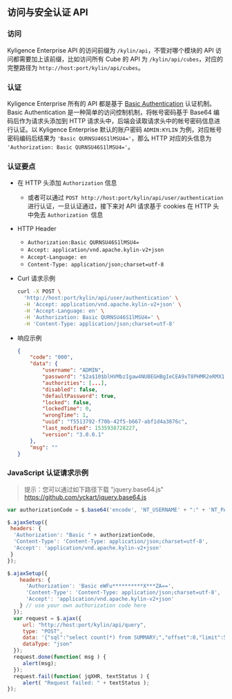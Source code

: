 ## 访问与安全认证 API


### 访问
Kyligence Enterprise API 的访问前缀为 `/kylin/api`，不管对哪个模块的 API 访问都需要加上该前缀，比如访问所有 Cube 的 API 为 `/kylin/api/cubes`，对应的完整路径为 `http://host:port/kylin/api/cubes`。



### 认证

Kyligence Enterprise 所有的 API 都是基于 [Basic Authentication](http://en.wikipedia.org/wiki/Basic_access_authentication) 认证机制。Basic Authentication 是一种简单的访问控制机制，将帐号密码基于 Base64 编码后作为请求头添加到 HTTP 请求头中，后端会读取请求头中的帐号密码信息进行认证。以 Kyligence Enterprise 默认的账户密码 `ADMIN:KYLIN` 为例，对应帐号密码编码后结果为 `'Basic QURNSU46S1lMSU4='`，那么 HTTP 对应的头信息为 `'Authorization: Basic QURNSU46S1lMSU4='`。



### 认证要点

- 在 HTTP 头添加 `Authorization` 信息
  - 或者可以通过 `POST http://host:port/kylin/api/user/authentication` 进行认证，一旦认证通过，接下来对 API 请求基于 cookies 在 HTTP 头中免去 `Authorization `信息


- HTTP Header
	- `Authorization:Basic QURNSU46S1lMSU4=`
	- `Accept: application/vnd.apache.kylin-v2+json`
	- `Accept-Language: en`
	- `Content-Type: application/json;charset=utf-8`

- Curl 请求示例

  ```sh
  curl -X POST \
    'http://host:port/kylin/api/user/authentication' \
    -H 'Accept: application/vnd.apache.kylin-v2+json' \
    -H 'Accept-Language: en' \
    -H 'Authorization: Basic QURNSU46S1lMSU4=' \
    -H 'Content-Type: application/json;charset=utf-8'
  ```

- 响应示例

  ```json
  {
      "code": "000",
      "data": {
          "username": "ADMIN",
          "password": "$2a$10$blHVMbzIgaw4NUBEGHBgIeCEA9xT8PHMR2eRMX1ylcA6GNEVD4RPS",
          "authorities": [...],
          "disabled": false,
          "defaultPassword": true,
          "locked": false,
          "lockedTime": 0,
          "wrongTime": 1,
          "uuid": "f5513792-f70b-42f5-b667-abf1d4a3876c",
          "last_modified": 1535938728227,
          "version": "3.0.0.1"
      },
      "msg": ""
  }
  ```



### JavaScript 认证请求示例

> 提示：您可以通过如下路径下载 "jquery.base64.js" https://github.com/yckart/jquery.base64.js

  ```javascript
var authorizationCode = $.base64('encode', 'NT_USERNAME' + ":" + 'NT_PASSWORD');

$.ajaxSetup({
   headers: { 
    'Authorization': "Basic " + authorizationCode, 
    'Content-Type': 'Content-Type: application/json;charset=utf-8',
    'Accept': 'application/vnd.apache.kylin-v2+json'
   }
});
  ```

  ```javascript
$.ajaxSetup({
      headers: { 
        'Authorization': 'Basic eWFu**********X***ZA==', 
        'Content-Type': 'Content-Type: application/json;charset=utf-8',
        'Accept': 'application/vnd.apache.kylin-v2+json'
      } // use your own authorization code here
    });
    var request = $.ajax({
       url: "http://host:port/kylin/api/query",
       type: "POST",
       data: '{"sql":"select count(*) from SUMMARY;","offset":0,"limit":50000,"acceptPartial":true,"project":"test"}',
       dataType: "json"
    });
    request.done(function( msg ) {
       alert(msg);
    }); 
    request.fail(function( jqXHR, textStatus ) {
       alert( "Request failed: " + textStatus );
  });
  ```


